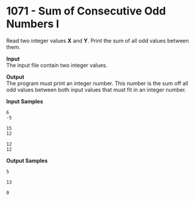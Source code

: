 # 1071 - Sum of Consecutive Odd Numbers I

Read two integer values **X** and **Y**. Print the sum of all odd values between them.

**Input**<br>
The input file contain two integer values.

**Output**<br>
The program must print an integer number. This number is the sum off all odd values between both input values that must fit in an integer number.

**Input Samples**
```
6
-5
```
```  
15
12
```
```
12
12
```

**Output Samples**
```
5
```
```
13
```
```
0
```